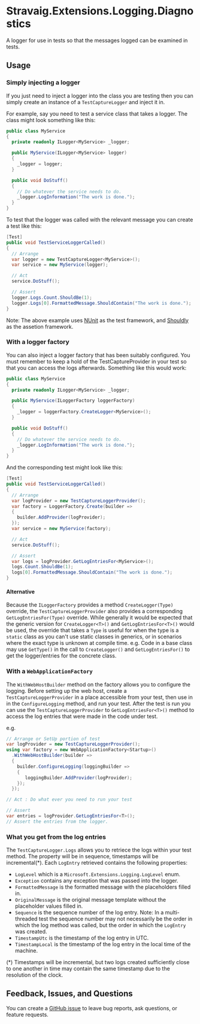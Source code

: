 # Stravaig.Extensions.Logging.Diagnostics

A logger for use in tests so that the messages logged can be examined in tests.

## Usage

### Simply injecting a logger

If you just need to inject a logger into the class you are testing then you can simply create an instance of a `TestCaptureLogger` and inject it in.

For example, say you need to test a service class that takes a logger. The class might look something like this:

```csharp
public class MyService
{
  private readonly ILogger<MyService> _logger;

  public MyService(ILogger<MyService> logger)
  {
    _logger = logger;
  }

  public void DoStuff()
  {
    // Do whatever the service needs to do.
    _logger.LogInformation("The work is done.");
  }
}
```

To test that the logger was called with the relevant message you can create a test like this:

```csharp
[Test]
public void TestServiceLoggerCalled()
{
  // Arrange
  var logger = new TestCaptureLogger<MyService>();
  var service = new MyService(logger);

  // Act
  service.DoStuff();

  // Assert
  logger.Logs.Count.ShouldBe(1);
  logger.Logs[0].FormattedMessage.ShouldContain("The work is done.");
}
```

Note: The above example uses [NUnit](https://www.nuget.org/packages/NUnit/) as the test framework, and [Shouldly](https://www.nuget.org/packages/Shouldly/3.0.2) as the assetion framework.

### With a logger factory

You can also inject a logger factory that has been suitably configured. You must remember to keep a hold of the TestCaptureProvider in your test so that you can access the logs afterwards. Something like this would work:

```csharp
public class MyService
{
  private readonly ILogger<MyService> _logger;

  public MyService(ILoggerFactory loggerFactory)
  {
    _logger = loggerFactory.CreateLogger<MyService>();
  }

  public void DoStuff()
  {
    // Do whatever the service needs to do.
    _logger.LogInformation("The work is done.");
  }
}
```

And the corresponding test might look like this:

```csharp
[Test]
public void TestServiceLoggerCalled()
{
  // Arrange
  var logProvider = new TestCaptureLoggerProvider();
  var factory = LoggerFactory.Create(builder =>
  {
    builder.AddProvider(logProvider);
  });
  var service = new MyService(factory);

  // Act
  service.DoStuff();

  // Assert
  var logs = logProvider.GetLogEntriesFor<MyService>();
  logs.Count.ShouldBe(1);
  logs[0].FormattedMessage.ShouldContain("The work is done.");
}
```

#### Alternative

Because the `ILoggerFactory` provides a method `CreateLogger(Type)` override, the `TestCaptureLoggerProvider` also provides a corresponding `GetLogEntriesFor(Type)` override. While generally it would be expected that the generic version for `CreateLogger<T>()` and `GetLogEntriesFor<T>()` would be used, the override that takes a `Type` is useful for when the type is a `static` class as you can't use static classes in generics, or in scenarios where the exact type is unknown at compile time. e.g. Code in a base class may use `GetType()` in the call to `CreateLogger()` and `GetLogEntriesFor()` to get the logger/entries for the concrete class.

### With a `WebApplicationFactory`

The `WithWebHostBuilder` method on the factory allows you to configure the logging. Before setting up the web host, create a `TestCaptureLoggerProvider` in a place accessible from your test, then use in in the `ConfigureLogging` method, and run your test. After the test is run you can use the `TestCaptureLoggerProvider` to `GetLogEntriesFor<T>()` method to access the log entries that were made in the code under test.

e.g.

```csharp
// Arrange or SetUp portion of test
var logProvider = new TestCaptureLoggerProvider();
using var factory = new WebApplicationFactory<Startup>()
  .WithWebHostBuilder(builder =>
  {
    builder.ConfigureLogging(loggingBuilder =>
    {
       loggingBuilder.AddProvider(logProvider);
    });
  });

// Act : Do what ever you need to run your test

// Assert
var entries = logProvider.GetLogEntriesFor<T>();
// Assert the entries from the logger.
```

### What you get from the log entries

The `TestCaptureLogger.Logs` allows you to retriece the logs within your test method. The property will be in sequence, timestamps will be incremental(*). Each `LogEntry` retrieved contains the following properties:
* `LogLevel` which is a `Microsoft.Extensions.Logging.LogLevel` enum.
* `Exception` contains any exception that was passed into the logger.
* `FormattedMessage` is the formatted message with the placeholders filled in.
* `OriginalMessage` is the original message template without the placeholder values filled in.
* `Sequence` is the sequence number of the log entry. Note: In a multi-threaded test the sequence number may not necessarily be the order in which the log method was called, but the order in which the `LogEntry` was created.
* `TimestampUtc` is the timestamp of the log entry in UTC.
* `TimestampLocal` is the timestamp of the log entry in the local time of the machine.

(*) Timestamps will be incremental, but two logs created sufficiently close to one another in time may contain the same timestamp due to the resolution of the clock.

## Feedback, Issues, and Questions

You can create a [GitHub issue](https://github.com/Stravaig-Projects/Stravaig.Extensions.Logging.Diagnostics/issues) to leave bug reports, ask questions, or feature requests.

